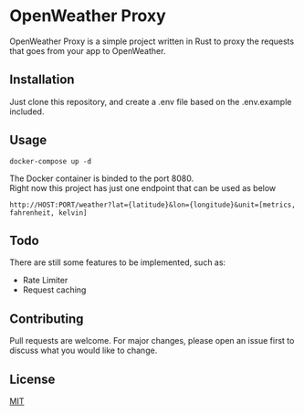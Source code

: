 # OpenWeather Proxy

OpenWeather Proxy is a simple project written in Rust to proxy the requests that goes from your app to OpenWeather.

## Installation

Just clone this repository, and create a .env file based on the .env.example included.

## Usage

```
docker-compose up -d
```
The Docker container is binded to the port 8080.  
Right now this project has just one endpoint that can be used as below
```
http://HOST:PORT/weather?lat={latitude}&lon={longitude}&unit=[metrics, fahrenheit, kelvin]
```

## Todo

There are still some features to be implemented, such as:
 - Rate Limiter
 - Request caching

## Contributing
Pull requests are welcome. For major changes, please open an issue first to discuss what you would like to change.

## License
[MIT](https://choosealicense.com/licenses/mit/)